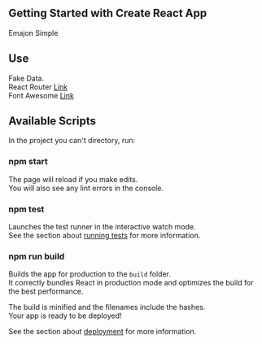 ## Getting Started with Create React App

Emajon Simple 

## Use
 Fake Data.\
 React Router [Link](https://reactrouter.com/web/guides/quick-start)\
 Font Awesome [Link](https://fontawesome.com/)

## Available Scripts

In the project you can't directory, run:

### npm start


The page will reload if you make edits.\
You will also see any lint errors in the console.

### npm test

Launches the test runner in the interactive watch mode.\
See the section about [running tests](https://facebook.github.io/create-react-app/docs/running-tests) for more information.

### npm run build

Builds the app for production to the `build` folder.\
It correctly bundles React in production mode and optimizes the build for the best performance.

The build is minified and the filenames include the hashes.\
Your app is ready to be deployed!

See the section about [deployment](https://facebook.github.io/create-react-app/docs/deployment) for more information.



